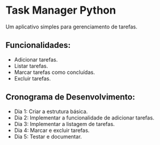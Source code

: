 # Task Manager Python

Um aplicativo simples para gerenciamento de tarefas.

## Funcionalidades:
- Adicionar tarefas.
- Listar tarefas.
- Marcar tarefas como concluídas.
- Excluir tarefas.

## Cronograma de Desenvolvimento:
- Dia 1: Criar a estrutura básica.
- Dia 2: Implementar a funcionalidade de adicionar tarefas.
- Dia 3: Implementar a listagem de tarefas.
- Dia 4: Marcar e excluir tarefas.
- Dia 5: Testar e documentar.
